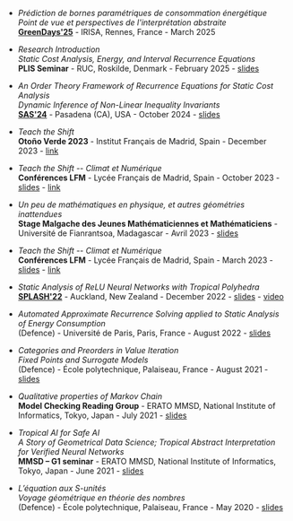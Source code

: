

- *Prédiction de bornes paramétriques de consommation énergétique <br/>
  Point de vue et perspectives de l'interprétation abstraite* <br/>
  [**GreenDays'25**](https://greendays.sciencesconf.org) -
  IRISA, Rennes, France -
  March 2025

- *Research Introduction <br/>
  Static Cost Analysis, Energy, and Interval Recurrence Equations* <br/>
  **PLIS Seminar** -
  RUC, Roskilde, Denmark -
  February 2025 -
  [slides](/assets/pdf/plis06Feb25-louisrustenholz-intro-given.pdf)

- *An Order Theory Framework of Recurrence Equations for Static Cost Analysis <br/>
  Dynamic Inference of Non-Linear Inequality Invariants* <br/>
  [**SAS'24**](https://2024.splashcon.org/home/sas-2024) -
  Pasadena (CA), USA -
  October 2024 -
  [slides](/assets/pdf/order_recsolv_slides_sas24.pdf)

- *Teach the Shift* <br/>
  **Otoño Verde 2023** -
  Institut Français de Madrid, Spain -
  December 2023 -
  [link](https://www.institutfrancais.es/madrid/evento/conferencia-le-climat-et-moi-et-moi-por-the-shifters/)

- *Teach the Shift -- Climat et Numérique* <br/>
  **Conférences LFM** -
  Lycée Français de Madrid, Spain -
  October 2023 -
  [slides](/assets/pdf/Presentation_TTS_extrait_numerique_13_10_23.pdf) -
  [link](https://www.lfmadrid.net/es/e3d/3787-conf%C3%A9rence-sur-le-climat-et-les-enjeux-actuels-du-num%C3%A9rique-r%C3%A9alis%C3%A9e-par-l%E2%80%99association-les-shifters-octobre-2023)

- *Un peu de mathématiques en physique, et autres géométries inattendues* <br/>
  **Stage Malgache des Jeunes Mathématiciennes et Mathématiciens** -
  Université de Fianrantsoa, Madagascar -
  Avril 2023 -
  [slides](/assets/pdf/Conference_Fianarantsoa_stage_avril_23.pdf)

- *Teach the Shift -- Climat et Numérique* <br/>
  **Conférences LFM** -
  Lycée Français de Madrid, Spain -
  March 2023 -
  [slides](/assets/pdf/Presentation_TTS_extrait_numerique_24_03_23.pdf) -
  [link](https://www.lfmadrid.net/es/e3d/3588-conf%C3%A9rence-sur-le-climat-et-les-enjeux-actuels-du-num%C3%A9rique-r%C3%A9alis%C3%A9e-par-l%E2%80%99association-les-shifters)

- *Static Analysis of ReLU Neural Networks with Tropical Polyhedra* <br/>
  [**SPLASH'22**](https://2022.splashcon.org/track/splash-2022-sigplan-papers#program) -
  Auckland, New Zealand -
  December 2022 -
  [slides](/assets/pdf/slidesSAS22_relunn_trop.pdf) -
  [video](https://www.youtube.com/watch?v=ZqHVQvKkUHw)

- *Automated Approximate Recurrence Solving applied to Static Analysis of Energy Consumption* <br/>
  (Defence) -
  Université de Paris, Paris, France -
  August 2022 -
  [slides](/assets/pdf/MPRI_Internship__Slides__Louis_Rustenholz.pdf)

- *Categories and Preorders in Value Iteration <br/>
  Fixed Points and Surrogate Models* <br/>
  (Defence) -
  École polytechnique, Palaiseau, France -
  August 2021 -
  [slides](https://cliplab.org/papers/rustenholz-mmsd-cat-vi-slides.pdf)

- *Qualitative properties of Markov Chain* <br/>
  **Model Checking Reading Group** -
  ERATO MMSD, National Institute of Informatics, Tokyo, Japan  -
  July 2021 -
  [slides](/assets/pdf/2021_07_30__MC_Reading_Group__Subsection_10_1_2.pdf)

- *Tropical AI for Safe AI <br/>
   A Story of Geometrical Data Science;
   Tropical Abstract Interpretation for Verified Neural Networks* <br/>
  **MMSD – G1 seminar** -
  ERATO MMSD, National Institute of Informatics, Tokyo, Japan  -
  June 2021 -
  [slides](/assets/pdf/2021_06_09__MMSD_G1__Tropical_AI_for_Safe_AI.pdf)

- *L’équation aux S-unités <br/>
  Voyage géométrique en théorie des nombres* <br/>
  (Defence) -
  École polytechnique, Palaiseau, France -
  May 2020 -
  [slides](https://cliplab.org/papers/rustenholz-s-unites-polytechniqueversion-slides.pdf)
